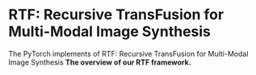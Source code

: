 # RTF: Recursive TransFusion for Multi-Modal Image Synthesis
The PyTorch implements of RTF: Recursive TransFusion for Multi-Modal Image Synthesis
**The overview of our RTF framework.**







